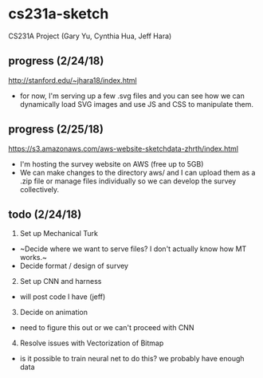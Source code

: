 # cs231a-sketch
CS231A Project (Gary Yu, Cynthia Hua, Jeff Hara)

## progress (2/24/18)
http://stanford.edu/~jhara18/index.html
* for now, I'm serving up a few .svg files and you can see how we can dynamically load SVG images and use JS and CSS to manipulate them.

## progress (2/25/18)
https://s3.amazonaws.com/aws-website-sketchdata-zhrth/index.html
* I'm hosting the survey website on AWS (free up to 5GB)
* We can make changes to the directory aws/ and I can upload them as a .zip file or manage files individually so we can develop the survey collectively.

## todo (2/24/18)
1. Set up Mechanical Turk
  * ~Decide where we want to serve files? I don't actually know how MT works.~
  * Decide format / design of survey
2. Set up CNN and harness
  * will post code I have (jeff)
3. Decide on animation
  * need to figure this out or we can't proceed with CNN
4. Resolve issues with Vectorization of Bitmap
  * is it possible to train neural net to do this? we probably have enough data
